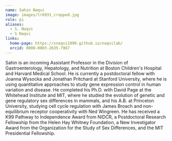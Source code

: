 ```yaml
---
name: Sahin Naqvi
image: images/lr6931_cropped.jpg
role: pi
aliases:
  - S. Naqvi
  - S Naqvi
links:
  home-page: https://snaqvi1990.github.io/naqvilab/
  orcid: 0000-0003-2635-7967
---
```


Sahin is an incoming Assistant Professor in the Division of Gastroenterology, Hepatology, and Nutrition at Boston Children's Hospital and Harvard Medical School. He is currently a postdoctoral fellow with Joanna Wysocka and Jonathan Pritchard at Stanford University, where he is using quantitative approaches to study gene expression control in human variation and disease. He completed his Ph.D. with David Page at the Whitehead Institute and MIT, where he studied the evolution of genetic and gene regulatory sex differences in mammals, and his A.B. at Princeton University, studying cell cycle regulation with James Broach and non-equilibrium receptor cooperativity with Ned Wingreen. He has received a K99 Pathway to Independence Award from NIDCR, a Postdoctoral Research Fellowship from the Helen Hay Whitney Foundation, a New Investigator Award from the Organization for the Study of Sex Differences, and the MIT Presidential Fellowship. 
